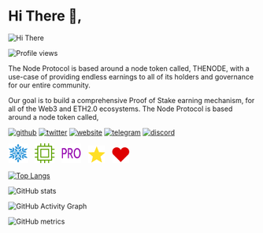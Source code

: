 # Hi There 👋,
![Hi There](https://arturssmirnovs.github.io/github-profile-readme-generator/images/banner.png)

![Profile views](https://gpvc.arturio.dev/thenodeprotocol1)  

The Node Protocol is based around a node token called, THENODE, with a use-case of providing endless earnings to all of its holders and governance for our entire community.

Our goal is to build a comprehensive Proof of Stake earning mechanism, for all of the Web3 and ETH2.0 ecosystems. The Node Protocol is based around a node token called, 



[<img src='https://cdn.jsdelivr.net/npm/simple-icons@3.0.1/icons/github.svg' alt='github' height='40'>](https://github.com/thenodeprotocol1)  [<img src='https://cdn.jsdelivr.net/npm/simple-icons@3.0.1/icons/twitter.svg' alt='twitter' height='40'>](https://twitter.com/thenodeERC)  [<img src='https://cdn.jsdelivr.net/npm/simple-icons@3.0.1/icons/icloud.svg' alt='website' height='40'>](https://thenodeprotocol.com/)  [<img src='https://cdn.jsdelivr.net/npm/simple-icons@3.0.1/icons/telegram.svg' alt='telegram' height='40'>](https://t.me/thenodeprotocol)  [<img src='https://cdn.jsdelivr.net/npm/simple-icons@3.0.1/icons/discord.svg' alt='discord' height='40'>](https://discord.gg/ES3UvQytxA)  

<a href='https://archiveprogram.github.com/'><img src='https://raw.githubusercontent.com/acervenky/animated-github-badges/master/assets/acbadge.gif' width='40' height='40'></a> <a href='https://docs.github.com/en/developers'><img src='https://raw.githubusercontent.com/acervenky/animated-github-badges/master/assets/devbadge.gif' width='40' height='40'></a> <a href='https://github.com/pricing'><img src='https://raw.githubusercontent.com/acervenky/animated-github-badges/master/assets/pro.gif' width='40' height='40'></a> <a href='https://stars.github.com/'><img src='https://raw.githubusercontent.com/acervenky/animated-github-badges/master/assets/starbadge.gif' width='35' height='35'></a> <a href='https://docs.github.com/en/github/supporting-the-open-source-community-with-github-sponsors'><img src='https://raw.githubusercontent.com/acervenky/animated-github-badges/master/assets/sponsorbadge.gif' width='35' height='35'></a> 

[![Top Langs](https://github-readme-stats.vercel.app/api/top-langs/?username=thenodeprotocol1)](https://github.com/anuraghazra/github-readme-stats)

![GitHub stats](https://github-readme-stats.vercel.app/api?username=thenodeprotocol1&show_icons=true)  

![GitHub Activity Graph](https://activity-graph.herokuapp.com/graph?username=thenodeprotocol1)  

![GitHub metrics](https://metrics.lecoq.io/thenodeprotocol1)  

